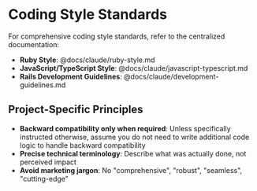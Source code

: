 # Coding Style Standards

For comprehensive coding style standards, refer to the centralized documentation:

- **Ruby Style**: @docs/claude/ruby-style.md
- **JavaScript/TypeScript Style**: @docs/claude/javascript-typescript.md
- **Rails Development Guidelines**: @docs/claude/development-guidelines.md

## Project-Specific Principles

- **Backward compatibility only when required**: Unless specifically instructed otherwise, assume you do not need to write additional code logic to handle backward compatibility
- **Precise technical terminology**: Describe what was actually done, not perceived impact
- **Avoid marketing jargon**: No "comprehensive", "robust", "seamless", "cutting-edge"
